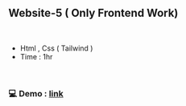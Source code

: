 ## Website-5 ( Only Frontend Work)

</br>

* Html , Css ( Tailwind )
* Time : 1hr

</br>

### 💻 Demo : [link](https://sm8uti.github.io/Ui_Compnents/Responsive%20Websites/Web-5)

</br>
